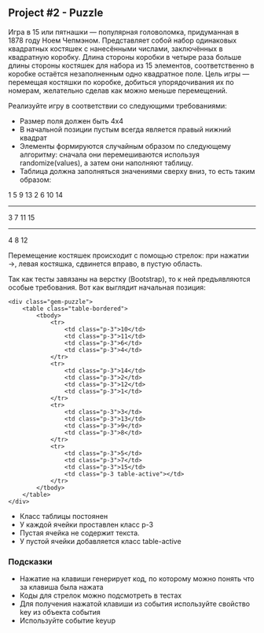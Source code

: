 ## Project #2 - Puzzle

Игра в 15 или пятнашки — популярная головоломка, придуманная в 1878 году Ноем Чепмэном. Представляет собой набор одинаковых квадратных костяшек с нанесёнными числами, заключённых в квадратную коробку. Длина стороны коробки в четыре раза больше длины стороны костяшек для набора из 15 элементов, соответственно в коробке остаётся незаполненным одно квадратное поле. Цель игры — перемещая костяшки по коробке, добиться упорядочивания их по номерам, желательно сделав как можно меньше перемещений.


Реализуйте игру в соответствии со следующими требованиями:
* Размер поля должен быть 4x4
* В начальной позиции пустым всегда является правый нижний квадрат
* Элементы формируются случайным образом по следующему алгоритму: сначала они перемешиваются используя randomize(values), а затем они наполняют таблицу.
* Таблица должна заполняться значениями сверху вниз, то есть таким образом:

1	5	9	13
2	6	10	14
----	----	----	----
3	7	11	15
----	----	----	----
4	8	12	

Перемещение костяшек происходит с помощью стрелок: при нажатии →, левая костяшка, сдвинется вправо, в пустую область.

Так как тесты завязаны на верстку (Bootstrap), то к ней предъявляются особые требования. Вот как выглядит начальная позиция:
```
<div class="gem-puzzle">
    <table class="table-bordered">
        <tbody>
            <tr>
                <td class="p-3">10</td>
                <td class="p-3">11</td>
                <td class="p-3">6</td>
                <td class="p-3">4</td>
            </tr>
            <tr>
                <td class="p-3">14</td>
                <td class="p-3">2</td>
                <td class="p-3">12</td>
                <td class="p-3">1</td>
            </tr>
            <tr>
                <td class="p-3">3</td>
                <td class="p-3">13</td>
                <td class="p-3">9</td>
                <td class="p-3">8</td>
            </tr>
            <tr>
                <td class="p-3">5</td>
                <td class="p-3">7</td>
                <td class="p-3">15</td>
                <td class="p-3 table-active"></td>
            </tr>
        </tbody>
    </table>
</div>
```
* Класс таблицы постоянен
* У каждой ячейки проставлен класс p-3
* Пустая ячейка не содержит текста.
* У пустой ячейки добавляется класс table-active

### Подсказки
* Нажатие на клавиши генерирует код, по которому можно понять что за клавиша была нажата
* Коды для стрелок можно подсмотреть в тестах
* Для получения нажатой клавиши из события используйте свойство key из объекта события
* Используйте событие keyup
